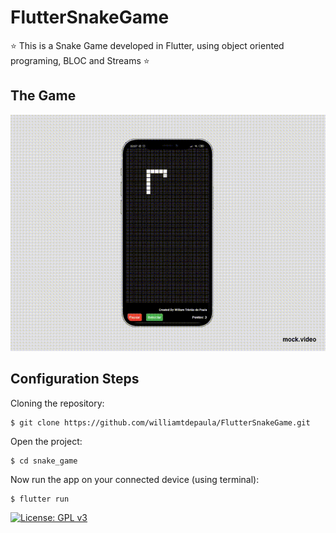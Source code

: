 # FlutterSnakeGame
⭐ This is a Snake Game developed in Flutter, using object oriented programing, BLOC and Streams ⭐ 

## The Game

![](mock.gif)

## Configuration Steps

Cloning the repository:
```
$ git clone https://github.com/williamtdepaula/FlutterSnakeGame.git
```

Open the project:
```
$ cd snake_game
```

Now run the app on your connected device (using terminal):
```
$ flutter run
```
[![License: GPL v3](https://img.shields.io/badge/License-GPLv3-blue.svg)](https://www.gnu.org/licenses/gpl-3.0)
